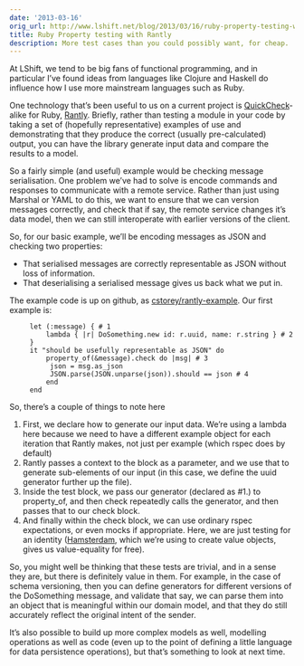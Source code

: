 ```yaml
---
date: '2013-03-16'
orig_url: http://www.lshift.net/blog/2013/03/16/ruby-property-testing-with-rantly
title: Ruby Property testing with Rantly
description: More test cases than you could possibly want, for cheap.
---
```

<div class="content" html="http://www.w3.org/1999/xhtml">

At LShift, we tend to be big fans of functional programming, and in
particular I’ve found ideas from languages like Clojure and Haskell do
influence how I use more mainstream languages such as Ruby.

One technology that’s been useful to us on a current project is
[<span>QuickCheck</span>](http://www.haskell.org/haskellwiki/Introduction_to_QuickCheck2)-alike
for Ruby, [<span>Rantly</span>](https://github.com/hayeah/rantly).
Briefly, rather than testing a module in your code by taking a set of
(hopefully representative) examples of use and demonstrating that they
produce the correct (usually pre-calculated) output, you can have the
library generate input data and compare the results to a model.

<span id="more-1567"></span>

So a fairly simple (and useful) example would be checking message
serialisation. One problem we’ve had to solve is encode commands and
responses to communicate with a remote service. Rather than just using
Marshal or YAML to do this, we want to ensure that we can version
messages correctly, and check that if say, the remote service changes
it’s data model, then we can still interoperate with earlier versions of
the client.

So, for our basic example, we’ll be encoding messages as JSON and
checking two properties:

-   That serialised messages are correctly representable as JSON without
    loss of information.
-   That deserialising a serialised message gives us back what we
    put in.

The example code is up on github, as
[<span>cstorey/rantly-example</span>](https://github.com/cstorey/rantly-example).
Our first example is:

         let (:message) { # 1
             lambda { |r| DoSomething.new id: r.uuid, name: r.string } # 2
         }
         it "should be usefully representable as JSON" do
             property_of(&message).check do |msg| # 3
              json = msg.as_json
              JSON.parse(JSON.unparse(json)).should == json # 4
             end
         end

So, there’s a couple of things to note here

1.  First, we declare how to generate our input data. We’re using a
    lambda here because we need to have a different example object for
    each iteration that Rantly makes, not just per example (which rspec
    does by default)
2.  Rantly passes a context to the block as a parameter, and we use that
    to generate sub-elements of our input (in this case, we define the
    <span>uuid</span> generator further up the file).
3.  Inside the test block, we pass our generator (declared as \#1.) to
    <span>property\_of</span>, and then <span>check</span> repeatedly
    calls the generator, and then passes that to our check block.
4.  And finally within the <span>check</span> block, we can use ordinary
    rspec expectations, or even mocks if appropriate. Here, we are just
    testing for an identity
    ([Hamsterdam](https://github.com/atomicobject/hamsterdam), which
    we’re using to create value objects, gives us value-equality
    for free).

So, you might well be thinking that these tests are trivial, and in a
sense they are, but there is definitely value in them. For example, in
the case of schema versioning, then you can define generators for
different versions of the <span>DoSomething</span> message, and validate
that say, we can parse them into an object that is meaningful within our
domain model, and that they do still accurately reflect the original
intent of the sender.

It’s also possible to build up more complex models as well, modelling
operations as well as code (even up to the point of defining a little
language for data persistence operations), but that’s something to look
at next time.

</div>
